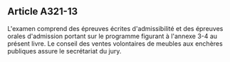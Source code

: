 Article A321-13
----
L'examen comprend des épreuves écrites d'admissibilité et des épreuves orales
d'admission portant sur le programme figurant à l'annexe 3-4 au présent livre.
Le conseil des ventes volontaires de meubles aux enchères publiques assure le
secrétariat du jury.
